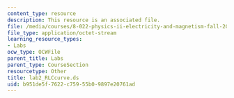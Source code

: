 ```yaml
---
content_type: resource
description: This resource is an associated file.
file: /media/courses/8-022-physics-ii-electricity-and-magnetism-fall-2004/b951de5f7622c75955b09897e20761ad_lab2_RLCcurve.ds
file_type: application/octet-stream
learning_resource_types:
- Labs
ocw_type: OCWFile
parent_title: Labs
parent_type: CourseSection
resourcetype: Other
title: lab2_RLCcurve.ds
uid: b951de5f-7622-c759-55b0-9897e20761ad
---
```

